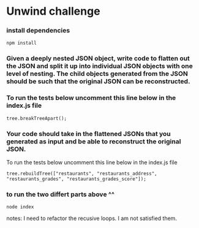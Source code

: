 

# Unwind challenge

### install dependencies

`npm install`

### Given a deeply nested JSON object, write code to flatten out the JSON and split it up into individual JSON objects with one level of nesting. The child objects generated from the JSON should be such that the original JSON can be reconstructed.
### To run the tests below uncomment this line below in the index.js file

`tree.breakTreeApart();`

### Your code should take in the flattened JSONs that you generated as input and be able to reconstruct the original JSON.
 To run the tests below uncomment this line below in the index.js file

`tree.rebuildTree(["restaurants", "restaurants_address", "restaurants_grades", "restaurants_grades_score"]);`

### to run the two differt parts above ^^

`node index`

notes:  I need to refactor the recusive loops.  I am not satisfied them.